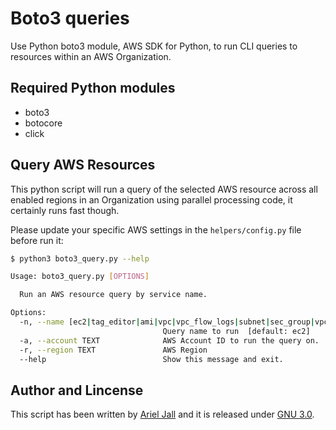 # Boto3 queries

Use Python boto3 module, AWS SDK for Python, to run CLI queries to resources within an AWS Organization.

## Required Python modules

* boto3
* botocore
* click

## Query AWS Resources

This python script will run a query of the selected AWS resource across all enabled regions in an Organization using parallel processing code, it certainly runs fast though.

Please update your specific AWS settings in the `helpers/config.py` file before run it:

```bash
$ python3 boto3_query.py --help

Usage: boto3_query.py [OPTIONS]

  Run an AWS resource query by service name.

Options:
  -n, --name [ec2|tag_editor|ami|vpc|vpc_flow_logs|subnet|sec_group|vpce|vpc_peering|vpc_dhcp|tgw|tgw_attach|igw|nat_gw|ebs_volume|ebs_volume_snap|route_table|aws_backup|r53_hosted_zones|ssm_inventory|ssm_patching|aws_config|iam_user|iam_sso_user|iam_sso_group|iam_sso_permission_sets|iam_sso_account_assignments|health|s3_bucket|ram|vpn|dx_vgw|dx_vif]
                                  Query name to run  [default: ec2]
  -a, --account TEXT              AWS Account ID to run the query on.
  -r, --region TEXT               AWS Region
  --help                          Show this message and exit.
```

## Author and Lincense

This script has been written by [Ariel Jall](https://github.com/ArielJalil) and it is released under [GNU 3.0](https://www.gnu.org/licenses/gpl-3.0.en.html).
